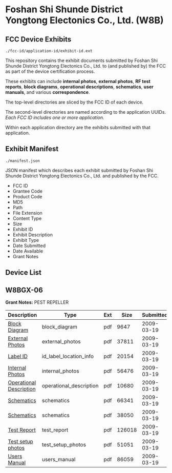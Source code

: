 # Foshan Shi Shunde District Yongtong Electonics Co., Ltd. (W8B)
## FCC Device Exhibits

```
./fcc-id/application-id/exhibit-id.ext
```

This repository contains the exhibit documents submitted by Foshan Shi Shunde District Yongtong Electonics Co., Ltd. to (and published by) the FCC as part of the device certification process.

These exhibits can include **internal photos**, **external photos**, **RF test reports**, **block diagrams**, **operational descriptions**, **schematics**, **user manuals**, and various **correspondence**.

The top-level directories are sliced by the FCC ID of each device.

The second-level directories are named according to the application UUIDs. *Each FCC ID includes one or more application.*

Within each application directory are the exhibits submitted with that application. 

## Exhibit Manifest

```
./manifest.json
```

JSON manifest which describes each exhibit submitted by Foshan Shi Shunde District Yongtong Electonics Co., Ltd. and published by the FCC.

- FCC ID
- Grantee Code
- Product Code
- MD5
- Path
- File Extension
- Content Type
- Size
- Exhibit ID
- Exhibit Description
- Exhibit Type
- Date Submitted
- Date Available
- Grant Notes

## Device List
## W8BGX-06
**Grant Notes:** PEST REPELLER

| Description | Type | Ext | Size | Submitted | Available |
| ----------- | ---- | --- | ---- | --------- | --------- |
| [Block Diagram](W8BGX-06/e3b581cf12af33c5efb4212408d270fb/1082702.pdf) | block_diagram | pdf | 9647 | 2009-03-19 | 2009-03-19 |
| [External Photos](W8BGX-06/e3b581cf12af33c5efb4212408d270fb/1082704.pdf) | external_photos | pdf | 37811 | 2009-03-19 | 2009-03-19 |
| [Label ID](W8BGX-06/e3b581cf12af33c5efb4212408d270fb/1082705.pdf) | id_label_location_info | pdf | 20154 | 2009-03-19 | 2009-03-19 |
| [Internal Photos](W8BGX-06/e3b581cf12af33c5efb4212408d270fb/1082709.pdf) | internal_photos | pdf | 56476 | 2009-03-19 | 2009-03-19 |
| [Operational Description](W8BGX-06/e3b581cf12af33c5efb4212408d270fb/1082703.pdf) | operational_description | pdf | 10680 | 2009-03-19 | 2009-03-19 |
| [Schematics](W8BGX-06/e3b581cf12af33c5efb4212408d270fb/1082707.pdf) | schematics | pdf | 66341 | 2009-03-19 | 2009-03-19 |
| [Schematics](W8BGX-06/e3b581cf12af33c5efb4212408d270fb/1082708.pdf) | schematics | pdf | 38050 | 2009-03-19 | 2009-03-19 |
| [Test Report](W8BGX-06/e3b581cf12af33c5efb4212408d270fb/1082706.pdf) | test_report | pdf | 126018 | 2009-03-19 | 2009-03-19 |
| [Test setup photos](W8BGX-06/e3b581cf12af33c5efb4212408d270fb/1082711.pdf) | test_setup_photos | pdf | 51051 | 2009-03-19 | 2009-03-19 |
| [Users Manual](W8BGX-06/e3b581cf12af33c5efb4212408d270fb/1082710.pdf) | users_manual | pdf | 86059 | 2009-03-19 | 2009-03-19 |

